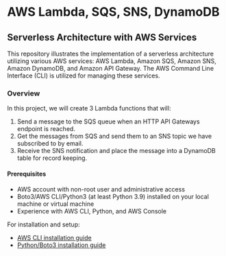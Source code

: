 # AWS Lambda, SQS, SNS, DynamoDB

## Serverless Architecture with AWS Services

This repository illustrates the implementation of a serverless architecture utilizing various AWS services: AWS Lambda, Amazon SQS, Amazon SNS, Amazon DynamoDB, and Amazon API Gateway. The AWS Command Line Interface (CLI) is utilized for managing these services.

### Overview

In this project, we will create 3 Lambda functions that will:

1. Send a message to the SQS queue when an HTTP API Gateways endpoint is reached.
2. Get the messages from SQS and send them to an SNS topic we have subscribed to by email.
3. Receive the SNS notification and place the message into a DynamoDB table for record keeping.

#### Prerequisites

- AWS account with non-root user and administrative access
- Boto3/AWS CLI/Python3 (at least Python 3.9) installed on your local machine or virtual machine
- Experience with AWS CLI, Python, and AWS Console

For installation and setup:

- [AWS CLI installation guide](https://docs.aws.amazon.com/cli/latest/userguide/getting-started-install.html)
- [Python/Boto3 installation guide](https://boto3.amazonaws.com/v1/documentation/api/latest/guide/quickstart.html)
